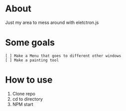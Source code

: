 # About

Just my area to mess around with eletctron.js 

# Some goals

```
[ ] Make a Menu that goes to different other windows
[ ] Make a painting tool
```

# How to use

1. Clone repo
2. cd to directory
3. NPM start
